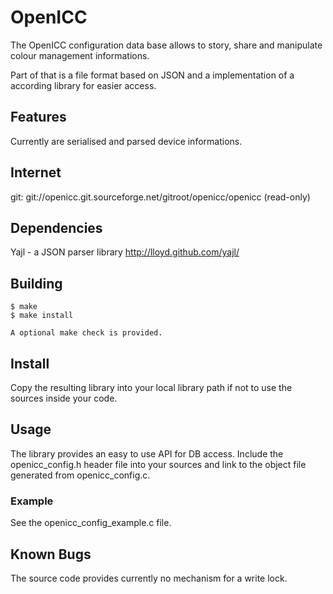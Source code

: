 # OpenICC

The OpenICC configuration data base allows to story, share and manipulate
colour management informations.

Part of that is a file format based on JSON and a implementation of a 
according library for easier access.

## Features
Currently are serialised and parsed device informations.

## Internet
git:  git://openicc.git.sourceforge.net/gitroot/openicc/openicc (read-only)

## Dependencies
Yajl - a JSON parser library http://lloyd.github.com/yajl/

## Building
    $ make
    $ make install

    A optional make check is provided.

## Install
Copy the resulting library into your local library path if not to use
the sources inside your code.

## Usage
The library provides an easy to use API for DB access. Include the 
openicc_config.h header file into your sources and link to the object file
generated from openicc_config.c.
### Example
See the openicc_config_example.c file.

## Known Bugs
The source code provides currently no mechanism for a write lock.

